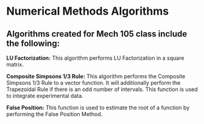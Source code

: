 # Numerical Methods Algorithms 
## Algorithms created for Mech 105 class include the following:

**LU Factorization:**
     This algorithm performs LU Factorization in a square matrix.
    
**Composite Simpsons 1/3 Rule:**
     This algorithm performs the Composite Simpsons 1/3 Rule to a vector function. It will additionally perform the Trapezoidal Rule if   there is an odd number of intervals. This function is used to integrate experimental data.
    
**False Position:** 
     This function is used to estimate the root of a function by performing the False Position Method.
